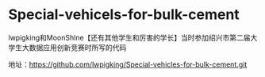 # Special-vehicels-for-bulk-cement

lwpigking和MoonShlne【还有其他学生和厉害的学长】当时参加绍兴市第二届大学生大数据应用创新竞赛时所写的代码

地址：https://github.com/lwpigking/Special-vehicles-for-bulk-cement.git